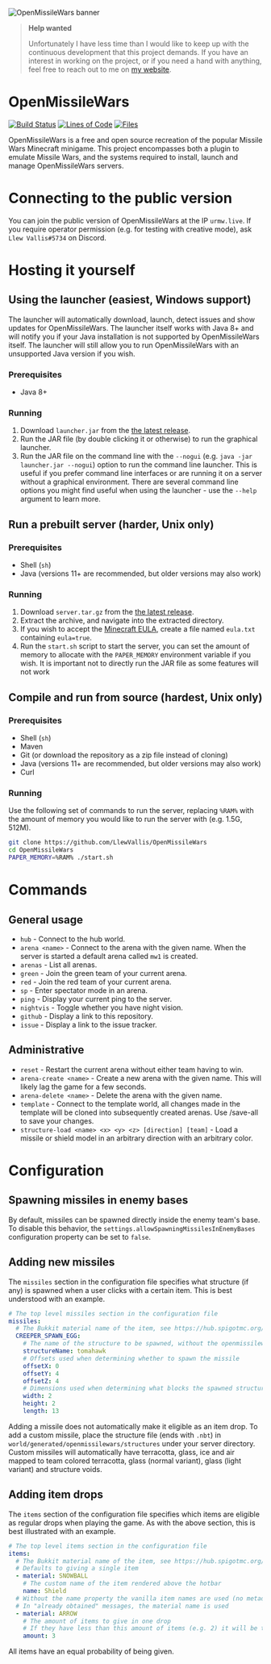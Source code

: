![OpenMissileWars banner](https://user-images.githubusercontent.com/20552946/110436923-82d65600-8100-11eb-8670-f163814b46b6.png)

> **Help wanted**
> 
> Unfortunately I have less time than I would like to keep up with the continuous development that this project demands.
> If you have an interest in working on the project, or if you need a hand with anything, feel free to reach out to me on [my website](https://llew.netlify.app).

# OpenMissileWars

[![Build Status](https://travis-ci.com/LlewVallis/OpenMissileWars.svg?branch=master)](https://travis-ci.com/LlewVallis/OpenMissileWars)
[![Lines of Code](https://tokei.rs/b1/github/LlewVallis/OpenMissilewars?category=code)](https://github.com/LlewVallis/OpenMissileWars)
[![Files](https://tokei.rs/b1/github/LlewVallis/OpenMissilewars?category=files)](https://github.com/LlewVallis/OpenMissileWars)

OpenMissileWars is a free and open source recreation of the popular Missile Wars Minecraft minigame.
This project encompasses both a plugin to emulate Missile Wars, and the systems required to install, launch and manage OpenMissileWars servers.

# Connecting to the public version

You can join the public version of OpenMissileWars at the IP `urmw.live`.
If you require operator permission (e.g. for testing with creative mode), ask `Llew Vallis#5734` on Discord.

# Hosting it yourself

## Using the launcher (easiest, Windows support)

The launcher will automatically download, launch, detect issues and show updates for OpenMissileWars.
The launcher itself works with Java 8+ and will notify you if your Java installation is not supported by OpenMissileWars itself.
The launcher will still allow you to run OpenMissileWars with an unsupported Java version if you wish.

### Prerequisites

* Java 8+

### Running

1. Download `launcher.jar` from the [the latest release](https://github.com/LlewVallis/OpenMissileWars/releases/latest).
2. Run the JAR file (by double clicking it or otherwise) to run the graphical launcher.
3. Run the JAR file on the command line with the `--nogui` (e.g. `java -jar launcher.jar --nogui`) option to run the command line launcher.
   This is useful if you prefer command line interfaces or are running it on a server without a graphical environment.
   There are several command line options you might find useful when using the launcher - use the `--help` argument to learn more.

## Run a prebuilt server (harder, Unix only)

### Prerequisites

* Shell (`sh`)
* Java (versions 11+ are recommended, but older versions may also work)

### Running

1. Download `server.tar.gz` from the [the latest release](https://github.com/LlewVallis/OpenMissileWars/releases/latest).
2. Extract the archive, and navigate into the extracted directory.
3. If you wish to accept the [Minecraft EULA](https://account.mojang.com/documents/minecraft_eula), create a file named `eula.txt` containing `eula=true`.
4. Run the `start.sh` script to start the server, you can set the amount of memory to allocate with the `PAPER_MEMORY` environment variable if you wish.
   It is important not to directly run the JAR file as some features will not work

## Compile and run from source (hardest, Unix only)

### Prerequisites

* Shell (`sh`)
* Maven
* Git (or download the repository as a zip file instead of cloning)
* Java (versions 11+ are recommended, but older versions may also work)
* Curl
 
### Running

Use the following set of commands to run the server, replacing `%RAM%` with the amount of memory you would like to run the server with (e.g. 1.5G, 512M).

```sh
git clone https://github.com/LlewVallis/OpenMissileWars
cd OpenMissileWars
PAPER_MEMORY=%RAM% ./start.sh
```

# Commands

## General usage

* `hub` - Connect to the hub world.
* `arena <name>` - Connect to the arena with the given name. When the server is started a default arena called `mw1` is created.
* `arenas` - List all arenas.
* `green` - Join the green team of your current arena.
* `red` - Join the red team of your current arena.
* `sp` - Enter spectator mode in an arena.
* `ping` - Display your current ping to the server.
* `nightvis` - Toggle whether you have night vision.
* `github` - Display a link to this repository.
* `issue` - Display a link to the issue tracker.

## Administrative

* `reset` - Restart the current arena without either team having to win.
* `arena-create <name>` - Create a new arena with the given name. This will likely lag the game for a few seconds.
* `arena-delete <name>` - Delete the arena with the given name.
* `template` - Connect to the template world, all changes made in the template will be cloned into subsequently created arenas. Use /save-all to save your changes.
* `structure-load <name> <x> <y> <z> [direction] [team]` - Load a missile or shield model in an arbitrary direction with an arbitrary color.

# Configuration

## Spawning missiles in enemy bases

By default, missiles can be spawned directly inside the enemy team's base.
To disable this behavior, the `settings.allowSpawningMissilesInEnemyBases` configuration property can be set to `false`.

## Adding new missiles

The `missiles` section in the configuration file specifies what structure (if any) is spawned when a user clicks with a
certain item.
This is best understood with an example.

```yaml
# The top level missiles section in the configuration file
missiles:
  # The Bukkit material name of the item, see https://hub.spigotmc.org/javadocs/spigot/org/bukkit/Material.html
  CREEPER_SPAWN_EGG:
    # The name of the structure to be spawned, without the openmissilewars author prefix
    structureName: tomahawk
    # Offsets used when determining whether to spawn the missile
    offsetX: 0
    offsetY: 4
    offsetZ: 4
    # Dimensions used when determining what blocks the spawned structure will collide with
    width: 2
    height: 2
    length: 13
```

Adding a missile does not automatically make it eligible as an item drop.
To add a custom missile, place the structure file (ends with `.nbt`) in `world/generated/openmissilewars/structures` under your server directory.
Custom missiles will automatically have terracotta, glass, ice and air mapped to team colored terracotta, glass (normal variant), glass (light variant) and structure voids.

## Adding item drops

The `items` section of the configuration file specifies which items are eligible as regular drops when playing the game.
As with the above section, this is best illustrated with an example.

```yaml
# The top level items section in the configuration file
items:
  # The Bukkit material name of the item, see https://hub.spigotmc.org/javadocs/spigot/org/bukkit/Material.html
  # Defaults to giving a single item
  - material: SNOWBALL
    # The custom name of the item rendered above the hotbar
    name: Shield
  # Without the name property the vanilla item names are used (no metadata is attached)
  # In "already obtained" messages, the material name is used
  - material: ARROW
    # The amount of items to give in one drop
    # If they have less than this amount of items (e.g. 2) it will be topped up
    amount: 3
```

All items have an equal probability of being given.
